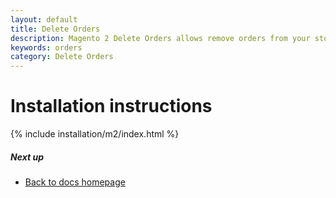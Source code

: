 ```yaml
---
layout: default
title: Delete Orders
description: Magento 2 Delete Orders allows remove orders from your store
keywords: orders
category: Delete Orders
---
```



# Installation instructions

{% include installation/m2/index.html %}

##### Next up

- [Back to docs homepage](../)
